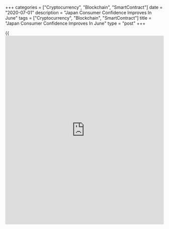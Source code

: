 +++
categories = ["Cryptocurrency", "Blockchain", "SmartContract"]
date = "2020-07-01"
description = "Japan Consumer Confidence Improves In June"
tags = ["Cryptocurrency", "Blockchain", "SmartContract"]
title = "Japan Consumer Confidence Improves In June"
type = "post"
+++

{{<iframe id="large-banner" src="https://www.bounty.group/#slide=16.0" width="100%" height="600" scrolling="no" style="border: 0px solid rgb(216, 221, 230); border-radius: 3px;">}}

Japan's consumer confidence improved for the second straight month in
June, data from the Cabinet Office showed on Wednesday.

On a seasonally adjusted basis, the consumer confidence index increased
to 28.4 in June from 24.0 in May.

Among the four sub-indexes of the consumer confidence index, the index
reflecting households' willingness to buy durable consumer goods rose to
30.8 in June, and the index for overall livelihood increased to 30.4.

The indicators measuring the income growth increased to 31.4 and
employment grew to 20.9.

The latest survey was conducted on June 15 among 8,400 households.

For comments and feedback [contact](https://www.playgroundfx.com/contact/): editorial@rtt[news](https://www.letsplayfx.com/blog/forex-news-website/).com

[Economic News][1]

 **What parts of the world are seeing the best (and worst) economic
performances lately? Click[here][2] to check out our [Econ Scorecard][2]
and find out! See up-to-the-moment [ranking](https://www.playgroundfx.com/blog/crypto-exchange-ranking/)s for the best and worst
performers in [GDP][2], [unemployment rate][3], [inflation][4] and much
more.**

   1. www.rtt[news](https://www.letsplayfx.com/blog/forex-news-website/).com/Content/EconomicNews.aspx
   2. www.rtt[news](https://www.letsplayfx.com/blog/forex-news-website/).com/economic-scorecard/world-rank/GDP/highest-performance.aspx
   3. www.rtt[news](https://www.letsplayfx.com/blog/forex-news-website/).com/economic-scorecard/world-rank/unemployment-rate/lowest-performance.aspx
   4. www.rtt[news](https://www.letsplayfx.com/blog/forex-news-website/).com/economic-scorecard/world-rank/CPI/highest-performance.aspx
